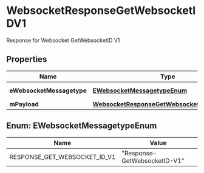 

# WebsocketResponseGetWebsocketIDV1

Response for Websocket GetWebsocketID V1

## Properties

| Name | Type | Description | Notes |
|------------ | ------------- | ------------- | -------------|
|**eWebsocketMessagetype** | [**EWebsocketMessagetypeEnum**](#EWebsocketMessagetypeEnum) | The Type of message |  |
|**mPayload** | [**WebsocketResponseGetWebsocketIDV1MPayload**](WebsocketResponseGetWebsocketIDV1MPayload.md) |  |  |



## Enum: EWebsocketMessagetypeEnum

| Name | Value |
|---- | -----|
| RESPONSE_GET_WEBSOCKET_ID_V1 | &quot;Response-GetWebsocketID-V1&quot; |




